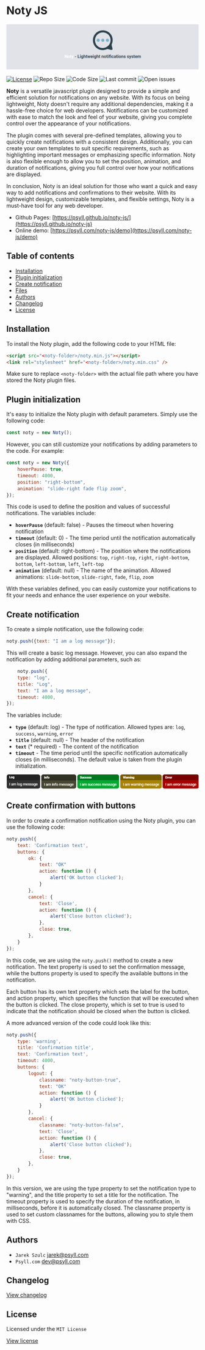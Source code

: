 # Noty JS

![PHP Backdoor](assets/img/header.png "PHP Backdoor")

[![License](https://badgen.net/badge/license/POCL)](https://psyll.com/license/pocl-psyll-public-code-license)
![Repo Size](https://img.shields.io/github/repo-size/psyll/Noty-JS)
![Code Size](https://img.shields.io/github/languages/code-size/psyll/Noty-JS)
![Last commit](https://img.shields.io/github/last-commit/psyll/Noty-JS)
![Open issues](https://img.shields.io/github/issues-raw/psyll/Noty-JS)


**Noty** is a versatile javascript plugin designed to provide a simple and efficient solution for notifications on any website. With its focus on being lightweight, Noty doesn't require any additional dependencies, making it a hassle-free choice for web developers. Notifications can be customized with ease to match the look and feel of your website, giving you complete control over the appearance of your notifications.

The plugin comes with several pre-defined templates, allowing you to quickly create notifications with a consistent design. Additionally, you can create your own templates to suit specific requirements, such as highlighting important messages or emphasizing specific information. Noty is also flexible enough to allow you to set the position, animation, and duration of notifications, giving you full control over how your notifications are displayed.

In conclusion, Noty is an ideal solution for those who want a quick and easy way to add notifications and confirmations to their website. With its lightweight design, customizable templates, and flexible settings, Noty is a must-have tool for any web developer.

- Github Pages: [https://psyll.github.io/noty-js/](https://psyll.github.io/noty-js)
- Online demo: [https://psyll.com/noty-js/demo](https://psyll.com/noty-js/demo)

## Table of contents

* [Installation](#installation)
* [Plugin initialization](#plugin-initialization)
* [Create notification ](#installation)
* [Files](#files)
* [Authors](#authors)
* [Changelog](#changelog)
* [License](#license)

## Installation

To install the Noty plugin, add the following code to your HTML file:

```html
<script src="<noty-folder>/noty.min.js"></script>
<link rel="stylesheet" href="<noty-folder>/noty.min.css" />
```

Make sure to replace `<noty-folder>` with the actual file path where you have stored the Noty plugin files.

## Plugin initialization

It's easy to initialize the Noty plugin with default parameters. Simply use the following code:
```javascript
const noty = new Noty();
```
However, you can still customize your notifications by adding parameters to the code. For example:

```javascript
const noty = new Noty({
	hoverPause: true,
	timeout: 4000,
	position: "right-bottom",
	animation: "slide-right fade flip zoom",
});
```

This code is used to define the position and values of successful notifications. The variables include:

- **`hoverPause`** (default: false) - Pauses the timeout when hovering notification
- **`timeout`** (default: 0) - The time period until the notification automatically closes (in milliseconds)
- **`position`** (default: right-bottom) - The position where the notifications are displayed. Allowed positions: `top`, `right-top`, `right`, `right-bottom`, `bottom`, `left-bottom`, `left`, `left-top`
- **`animation`** (default: null) - The name of the animation. Allowed animations: `slide-bottom`, `slide-right`, `fade`, `flip`, `zoom`

With these variables defined, you can easily customize your notifications to fit your needs and enhance the user experience on your website.

## Create notification

To create a simple notification, use the following code:

```javascript
noty.push({text: "I am a log message"});
```

This will create a basic log message. However, you can also expand the notification by adding additional parameters, such as:

```javascript
	noty.push({
	type: "log",
	title: "Log",
	text: "I am a log message",
	timeout: 4000,
});
```

The variables include:

- **`type`** (default: log) - The type of notification. Allowed types are: `log`, `success`, `warning`, `error`
- **`title`** (default: null) - The header of the notification
- **`text`** (* required) - The content of the notification
- **`timeout`** - The time period until the specific notification automatically closes (in milliseconds). The default value is taken from the plugin initialization.

![Notification types](assets/img/types.png "Notification types")

## Create confirmation with buttons

In order to create a confirmation notification using the Noty plugin, you can use the following code:

```javascript
noty.push({
	text: 'Confirmation text',
	buttons: {
		ok: {
			text: "OK"
			action: function () {
				alert('OK button clicked');
			}
		},
		cancel: {
			text: 'Close',
			action: function () {
				alert('Close button clicked');
			},
			close: true,
		},
	}
});
```

In this code, we are using the `noty.push()` method to create a new notification. The text property is used to set the confirmation message, while the buttons property is used to specify the available buttons in the notification.

 Each button has its own text property which sets the label for the button, and action property, which specifies the function that will be executed when the button is clicked. The close property, which is set to true is used to indicate that the notification should be closed when the button is clicked.

 A more advanced version of the code could look like this:

```javascript
noty.push({
	type: 'warning',
	title: 'Confirmation title',
	text: 'Confirmation text',
	timeout: 4000,
	buttons: {
		logout: {
			classname: "noty-button-true",
			text: "OK"
			action: function () {
				alert('OK button clicked');
			}
		},
		cancel: {
			classname: "noty-button-false",
			text: 'Close',
			action: function () {
				alert('Close button clicked');
			},
			close: true,
		},
	}
});
```

In this version, we are using the type property to set the notification type to "warning", and the title property to set a title for the notification. The timeout property is used to specify the duration of the notification, in milliseconds, before it is automatically closed. The classname property is used to set custom classnames for the buttons, allowing you to style them with CSS.

## Authors

- `Jarek Szulc` <jarek@psyll.com>
- `Psyll.com` <dev@psyll.com>

## Changelog

[View changelog](https://github.com/psyll/Noty-JS/blob/master/CHANGELOG.md)

## License

Licensed under the `MIT License`

[View license](https://github.com/psyll/Noty-JS/blob/master/LICENSE)
